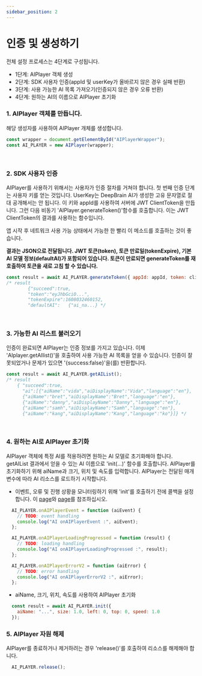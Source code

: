 ```yaml
---
sidebar_position: 2
---
```


# 인증 및 생성하기

전체 설정 프로세스는 4단계로 구성됩니다.

- 1단계: AIPlayer 객체 생성
- 2단계: SDK 사용자 인증(appId 및 userKey가 올바르지 않은 경우 실패 반환)
- 3단계: 사용 가능한 AI 목록 가져오기(인증되지 않은 경우 오류 반환)
- 4단계: 원하는 AI의 이름으로 AIPlayer 초기화


### 1. AIPlayer 객체를 만듭니다.

해당 생성자를 사용하여 AIPlayer 개체를 생성합니다.

```javascript
const wrapper = document.getElementById("AIPlayerWrapper");
const AI_PLAYER = new AIPlayer(wrapper);
```

<br/>


### 2. SDK 사용자 인증

AIPlayer를 사용하기 위해서는 사용자가 인증 절차를 거쳐야 합니다. 첫 번째 인증 단계는 사용자 키를 얻는 것입니다. UserKey는 DeepBrain AI가 생성한 고유 문자열로 절대 공개해서는 안 됩니다. 이 키와 appId를 사용하여 서버에 JWT ClientToken을 만듭니다. 그런 다음 비동기 'AIPlayer.generateToken()'함수를 호출합니다. 이는 JWT ClientToken의 결과를 사용하는 함수입니다.

앱 시작 후 네트워크 사용 가능 상태에서 가능한 한 빨리 이 메소드를 호출하는 것이 좋습니다.

**결과는 JSON으로 전달됩니다. JWT 토큰(token), 토큰 만료일(tokenExpire), 기본 AI 모델 정보(defaultAI)가 포함되어 있습니다. 토큰이 만료되면 generateToken를 재호출하여 토큰을 새로 고침 할 수 있습니다.**


```javascript
const result = await AI_PLAYER.generateToken({ appId: appId, token: clientToken });
/* result
		{"succeed":true,
		"token":"eyJhbGciO...",
		"tokenExpire":1608032460152,
		"defaultAI":   {"ai_na...} */
```

<br/>


### 3. 가능한 AI 리스트 불러오기 

인증이 완료되면 AIPlayer는 인증 정보를 가지고 있습니다. 이제 'AIplayer.getAIlist()'을 호출하여 사용 가능한 AI 목록을 얻을 수 있습니다. 인증이 잘못되었거나 문제가 있으면 '{success:false}'을(를) 반환합니다.

```javascript
const result = await AI_PLAYER.getAIList();
/* result
    { "succeed":true,
      "ai":[{"aiName":"vida","aiDisplayName":"Vida","language":"en"},
      {"aiName":"bret","aiDisplayName":"Bret","language":"en"},
      {"aiName":"danny","aiDisplayName":"Danny","language":"en"},
      {"aiName":"samh","aiDisplayName":"Samh","language":"en"},
      {"aiName":"kang","aiDisplayName":"Kang","language":"ko"}]} */
```

<br/>


### 4. 원하는 AI로 AIPlayer 초기화

AIPlayer 객체에 특정 AI를 적용하려면 원하는 AI 모델로 초기화해야 합니다. getAIList 결과에서 얻을 수 있는 AI 이름으로 'init(...)' 함수를 호출합니다. AIPlayer를 초기화하기 위해 aiName과 크기, 위치 및 속도를 입력합니다. AIPlayer는 전달된 매개 변수에 따라 AI 리소스를 로드하기 시작합니다.

- 이벤트, 오류 및 진행 상황을 모니터링하기 위해 'init'를 호출하기 전에 콜백을 설정합니다.
이 [page](../apis/aiplayer-data.md )와 [page](../apis/aiplayer-callback.md )를 참조하십시오.

```javascript
  AI_PLAYER.onAIPlayerEvent = function (aiEvent) {
    // TODO: event handling 
    console.log("AI onAIPlayerEvent :", aiEvent);
  };

  AI_PLAYER.onAIPlayerLoadingProgressed = function (result) {
    // TODO: loading handling
    console.log("AI onAIPlayerLoadingProgressed :", result);
  };

  AI_PLAYER.onAIPlayerErrorV2 = function (aiError) {
    // TODO: error handling
    console.log("AI onAIPlayerErrorV2 :", aiError);
  };
```

- aiName, 크기, 위치, 속도를 사용하여 AIPlayer 초기화

```javascript
  const result = await AI_PLAYER.init({
    aiName: "...", size: 1.0, left: 0, top: 0, speed: 1.0
  });
```

### 5. AIPlayer 자원 해제

AIPlayer를 종료하거나 제거하려는 경우 'release()'를 호출하여 리소스를 해제해야 합니다.

```javascript
  AI_PLAYER.release();
```
